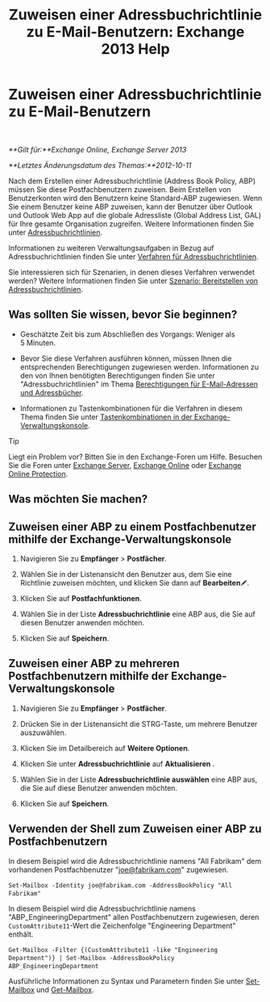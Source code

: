 ﻿---
title: 'Zuweisen einer Adressbuchrichtlinie zu E-Mail-Benutzern: Exchange 2013 Help'
TOCTitle: Zuweisen einer Adressbuchrichtlinie zu E-Mail-Benutzern
ms:assetid: bdfe6575-24c0-47d0-9cfb-ece910db248b
ms:mtpsurl: https://technet.microsoft.com/de-de/library/Hh529942(v=EXCHG.150)
ms:contentKeyID: 50476594
ms.date: 04/24/2018
mtps_version: v=EXCHG.150
ms.translationtype: HT
---

# Zuweisen einer Adressbuchrichtlinie zu E-Mail-Benutzern

 

_**Gilt für:**Exchange Online, Exchange Server 2013_

_**Letztes Änderungsdatum des Themas:**2012-10-11_

Nach dem Erstellen einer Adressbuchrichtlinie (Address Book Policy, ABP) müssen Sie diese Postfachbenutzern zuweisen. Beim Erstellen von Benutzerkonten wird den Benutzern keine Standard-ABP zugewiesen. Wenn Sie einem Benutzer keine ABP zuweisen, kann der Benutzer über Outlook und Outlook Web App auf die globale Adressliste (Global Address List, GAL) für Ihre gesamte Organisation zugreifen. Weitere Informationen finden Sie unter [Adressbuchrichtlinien](address-book-policies-exchange-2013-help.md).

Informationen zu weiteren Verwaltungsaufgaben in Bezug auf Adressbuchrichtlinien finden Sie unter [Verfahren für Adressbuchrichtlinien](address-book-policy-procedures-exchange-2013-help.md).

Sie interessieren sich für Szenarien, in denen dieses Verfahren verwendet werden? Weitere Informationen finden Sie unter [Szenario: Bereitstellen von Adressbuchrichtlinien](scenario-deploying-address-book-policies-exchange-2013-help.md).

## Was sollten Sie wissen, bevor Sie beginnen?

  - Geschätzte Zeit bis zum Abschließen des Vorgangs: Weniger als 5 Minuten.

  - Bevor Sie diese Verfahren ausführen können, müssen Ihnen die entsprechenden Berechtigungen zugewiesen werden. Informationen zu den von Ihnen benötigten Berechtigungen finden Sie unter "Adressbuchrichtlinien" im Thema [Berechtigungen für E-Mail-Adressen und Adressbücher](email-address-and-address-book-permissions-exchange-2013-help.md).

  - Informationen zu Tastenkombinationen für die Verfahren in diesem Thema finden Sie unter [Tastenkombinationen in der Exchange-Verwaltungskonsole](keyboard-shortcuts-in-the-exchange-admin-center-exchange-online-protection-help.md).


> [!TIP]
> Liegt ein Problem vor? Bitten Sie in den Exchange-Foren um Hilfe. Besuchen Sie die Foren unter <A href="https://go.microsoft.com/fwlink/p/?linkid=60612">Exchange Server</A>, <A href="https://go.microsoft.com/fwlink/p/?linkid=267542">Exchange Online</A> oder <A href="https://go.microsoft.com/fwlink/p/?linkid=285351">Exchange Online Protection</A>.



## Was möchten Sie machen?

## Zuweisen einer ABP zu einem Postfachbenutzer mithilfe der Exchange-Verwaltungskonsole

1.  Navigieren Sie zu **Empfänger** \> **Postfächer**.

2.  Wählen Sie in der Listenansicht den Benutzer aus, dem Sie eine Richtlinie zuweisen möchten, und klicken Sie dann auf **Bearbeiten**![Bearbeitungssymbol](images/Bb124582.6f53ccb2-1f13-4c02-bea0-30690e6ea71d(EXCHG.150).gif "Bearbeitungssymbol").

3.  Klicken Sie auf **Postfachfunktionen**.

4.  Wählen Sie in der Liste **Adressbuchrichtlinie** eine ABP aus, die Sie auf diesen Benutzer anwenden möchten.

5.  Klicken Sie auf **Speichern**.

## Zuweisen einer ABP zu mehreren Postfachbenutzern mithilfe der Exchange-Verwaltungskonsole

1.  Navigieren Sie zu **Empfänger** \> **Postfächer**.

2.  Drücken Sie in der Listenansicht die STRG-Taste, um mehrere Benutzer auszuwählen.

3.  Klicken Sie im Detailbereich auf **Weitere Optionen**.

4.  Klicken Sie unter **Adressbuchrichtlinie** auf **Aktualisieren** .

5.  Wählen Sie in der Liste **Adressbuchrichtlinie auswählen** eine ABP aus, die Sie auf diese Benutzer anwenden möchten.

6.  Klicken Sie auf **Speichern**.

## Verwenden der Shell zum Zuweisen einer ABP zu Postfachbenutzern

In diesem Beispiel wird die Adressbuchrichtlinie namens "All Fabrikam" dem vorhandenen Postfachbenutzer "joe@fabrikam.com" zugewiesen.

    Set-Mailbox -Identity joe@fabrikam.com -AddressBookPolicy "All Fabrikam"

In diesem Beispiel wird die Adressbuchrichtlinie namens "ABP\_EngineeringDepartment" allen Postfachbenutzern zugewiesen, deren `CustomAttribute11`-Wert die Zeichenfolge "Engineering Department" enthält.

    Get-Mailbox -Filter {(CustomAttribute11 -like "Engineering Department")} | Set-Mailbox -AddressBookPolicy ABP_EngineeringDepartment

Ausführliche Informationen zu Syntax und Parametern finden Sie unter [Set-Mailbox](https://technet.microsoft.com/de-de/library/bb123981\(v=exchg.150\)) und [Get-Mailbox](https://technet.microsoft.com/de-de/library/bb123685\(v=exchg.150\)).

